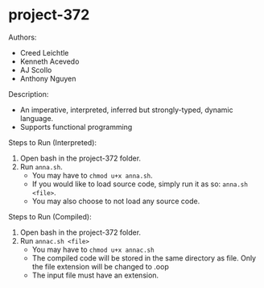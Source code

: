 # project-372

Authors: 
- Creed Leichtle
- Kenneth Acevedo
- AJ Scollo
- Anthony Nguyen

Description:
- An imperative, interpreted, inferred but strongly-typed, dynamic language.
- Supports functional programming

Steps to Run (Interpreted):
1. Open bash in the project-372 folder.
2. Run `anna.sh`.
    - You may have to `chmod u+x anna.sh`.
    - If you would like to load source code, simply run it as so: `anna.sh <file>`.
    - You may also choose to not load any source code.

Steps to Run (Compiled):
1. Open bash in the project-372 folder.
2. Run `annac.sh <file>`
    - You may have to `chmod u+x annac.sh`
    - The compiled code will be stored in the same directory as file.
        Only the file extension will be changed to .oop
    - The input file must have an extension.